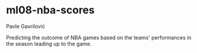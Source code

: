 # ml08-nba-scores
Pavle Gavrilović

Predicting the outcome of NBA games based on the teams' performances in the season leading up to the game.
